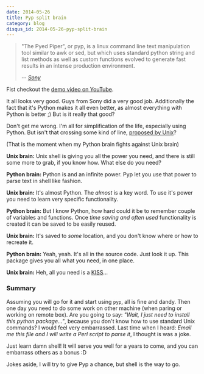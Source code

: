 ```yaml
---
date: 2014-05-26
title: Pyp split brain
category: blog
disqus_id: 2014-05-26-pyp-split-brain
---
```


>"The Pyed Piper", or pyp, is a linux command line text manipulation tool similar to awk or sed, but which uses standard python string and list methods as well as custom functions evolved to generate fast results in an intense production environment.
>
> -- <cite>[Sony](http://opensource.imageworks.com/?p=pyp)</cite>

Fist checkout the [demo video on YouTube](https://www.youtube.com/watch?v=eWtVWF0JSJA).

It all looks very good. Guys from Sony did a very good job. Additionally the fact that it's Python makes it all even better, as almost everything with Python is better ;)
But is it really that good?

Don't get me wrong. I'm all for simplification of the life, especially using Python. But isn't that crossing some kind of line, [proposed by Unix](http://en.wikipedia.org/wiki/Unix_philosophy)?

(That is the moment when my Python brain fights against Unix brain)

**Unix brain:**
Unix shell is giving you all the power you need, and there is still some more to grab, if you know how. What else do you need?

**Python brain:**
Python is and an infinite power. Pyp let you use that power to parse text in shell like fashion.

**Unix brain:**
It's almost Python. The *almost* is a key word. To use it's power you need to learn very specific functionality.

**Python brain:**
But I know Python, how hard could it be to remember couple of variables and functions.
Once *time saving and often used* functionality is created it can be saved to be easily reused.

**Unix brain:**
It's saved to *some* location, and you don't know where or how to recreate it.

**Python brain:**
Yeah, yeah. It's all in the source code. Just look it up.
This package gives you all what you need, in one place.

**Unix brain:**
Heh, all you need is a [KISS](http://en.wikipedia.org/wiki/KISS_principle)...

### Summary

Assuming you will go for it and start using ``pyp``, all is fine and dandy.
Then one day you need to do some work on other machine (when paring or working on remote box).
Are you going to say: *"Wait, I just need to install this python package..."*, because you don't know how to use standard Unix commands?
I would feel very embarrassed.
Last time when I heard: *Email me this file and I will write a Perl script to parse it*, I thought is was a joke.

Just learn damn shell! It will serve you well for a years to come, and you can embarrass others as a bonus :D

Jokes aside, I will try to give Pyp a chance, but shell is the way to go.
